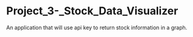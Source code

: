 # Project_3-_Stock_Data_Visualizer
An application that will use api key to return stock information in a graph.

